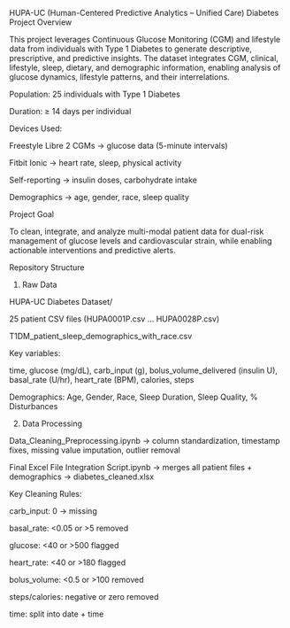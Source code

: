 HUPA-UC (Human-Centered Predictive Analytics – Unified Care) Diabetes Project
Overview

This project leverages Continuous Glucose Monitoring (CGM) and lifestyle data from individuals with Type 1 Diabetes to generate descriptive, prescriptive, and predictive insights. The dataset integrates CGM, clinical, lifestyle, sleep, dietary, and demographic information, enabling analysis of glucose dynamics, lifestyle patterns, and their interrelations.

Population: 25 individuals with Type 1 Diabetes

Duration: ≥ 14 days per individual

Devices Used:

Freestyle Libre 2 CGMs → glucose data (5-minute intervals)

Fitbit Ionic → heart rate, sleep, physical activity

Self-reporting → insulin doses, carbohydrate intake

Demographics → age, gender, race, sleep quality

Project Goal

To clean, integrate, and analyze multi-modal patient data for dual-risk management of glucose levels and cardiovascular strain, while enabling actionable interventions and predictive alerts.

Repository Structure
1. Raw Data

HUPA-UC Diabetes Dataset/

25 patient CSV files (HUPA0001P.csv … HUPA0028P.csv)

T1DM_patient_sleep_demographics_with_race.csv

Key variables:

time, glucose (mg/dL), carb_input (g), bolus_volume_delivered (insulin U),
basal_rate (U/hr), heart_rate (BPM), calories, steps

Demographics: Age, Gender, Race, Sleep Duration, Sleep Quality, % Disturbances

2. Data Processing

Data_Cleaning_Preprocessing.ipynb → column standardization, timestamp fixes, missing value imputation, outlier removal

Final Excel File Integration Script.ipynb → merges all patient files + demographics → diabetes_cleaned.xlsx

Key Cleaning Rules:

carb_input: 0 → missing

basal_rate: <0.05 or >5 removed

glucose: <40 or >500 flagged

heart_rate: <40 or >180 flagged

bolus_volume: <0.5 or >100 removed

steps/calories: negative or zero removed

time: split into date + time
